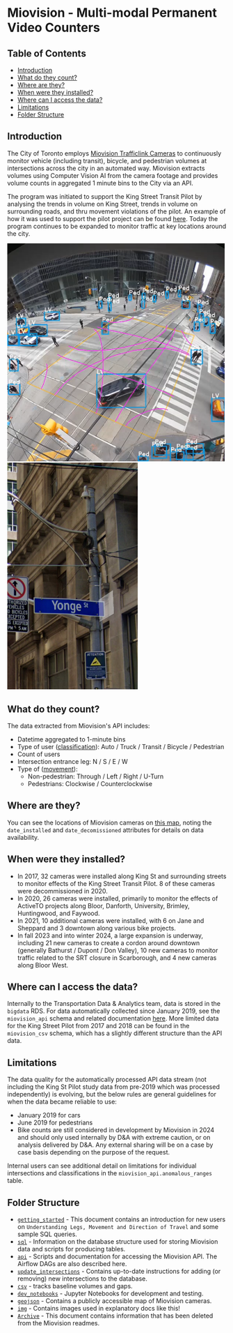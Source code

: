 # Miovision - Multi-modal Permanent Video Counters <!-- omit in toc -->

## Table of Contents <!-- omit in toc -->

- [Introduction](#introduction)
- [What do they count?](#what-do-they-count)
- [Where are they?](#where-are-they)
- [When were they installed?](#when-were-they-installed)
- [Where can I access the data?](#where-can-i-access-the-data)
- [Limitations](#limitations)
- [Folder Structure](#folder-structure)

## Introduction

The City of Toronto employs [Miovision Trafficlink Cameras](https://miovision.com/trafficlink/) to continuously monitor vehicle (including transit), bicycle, and pedestrian volumes at intersections across the city in an automated way. Miovision extracts volumes using Computer Vision AI from the camera footage and provides volume counts in aggregated 1 minute bins to the City via an API.

The program was initiated to support the King Street Transit Pilot by analysing the trends in volume on King Street, trends in volume on surrounding roads, and thru movement violations of the pilot. An example of how it was used to support the pilot project can be found [here](https://www.toronto.ca/wp-content/uploads/2018/08/9781-KSP_May-June-2018-Dashboard-Update.pdf). Today the program continues to be expanded to monitor traffic at key locations around the city.  

 <img src="img/miovision_king_spadina.png" alt="An example of Miovision's Computer Vision algorithm identifying intersection users" width="500"/> <img src="img/king_bay_camera.png" alt="A photo of a Miovision camera at King and Bay with notice of data collection for King St pilot" width="300">


## What do they count?

The data extracted from Miovision's API includes: 
- Datetime aggregated to 1-minute bins
- Type of user ([classification](sql/readme.md#classifications)): Auto / Truck / Transit / Bicycle / Pedestrian
- Count of users
- Intersection entrance leg: N / S / E / W
- Type of ([movement](sql/readme.md#movements)):
  - Non-pedestrian: Through / Left / Right / U-Turn
  - Pedestrians: Clockwise / Counterclockwise

## Where are they?

You can see the locations of Miovision cameras on [this map](geojson/mio_intersections.geojson), noting the `date_installed` and `date_decomissioned` attributes for details on data availability. 

## When were they installed?

- In 2017, 32 cameras were installed along King St and surrounding streets to monitor effects of the King Street Transit Pilot. 8 of these cameras were decommissioned in 2020.  
- In 2020, 26 cameras were installed, primarily to monitor the effects of ActiveTO projects along Bloor, Danforth, University, Brimley, Huntingwood, and Faywood.  
- In 2021, 10 additional cameras were installed, with 6 on Jane and Sheppard and 3 downtown along various bike projects.  
- In fall 2023 and into winter 2024, a large expansion is underway, including 21 new cameras to create a cordon around downtown (generally Bathurst / Dupont / Don Valley), 10 new cameras to monitor traffic related to the SRT closure in Scarborough, and 4 new cameras along Bloor West.  

## Where can I access the data?
Internally to the Transportation Data & Analytics team, data is stored in the `bigdata` RDS. For data automatically collected since January 2019, see the `miovision_api` schema and related documentation [here](sql/readme.md#2-table-structure). More limited data for the King Street Pilot from 2017 and 2018 can be found in the `miovision_csv` schema, which has a slightly different structure than the API data. 

## Limitations
The data quality for the automatically processed API data stream (not including the King St Pilot study data from pre-2019 which was processed independently) is evolving, but the below rules are general guidelines for when the data became reliable to use:
- January 2019 for cars
- June 2019 for pedestrians
- Bike counts are still considered in development by Miovision in 2024 and should only used internally by D&A with extreme caution, or on analysis delivered by D&A. Any external sharing will be on a case by case basis depending on the purpose of the request.

Internal users can see additional detail on limitations for individual intersections and classifications in the `miovision_api.anomalous_ranges` table.

## Folder Structure

- [`getting_started`](getting_started.md) - This document contains an introduction for new users on `Understanding Legs, Movement and Direction of Travel` and some sample SQL queries. 
- [`sql`](sql/) - Information on the database structure used for storing Miovision data and scripts for producing tables.
- [`api`](api/) - Scripts and documentation for accessing the Miovision API. The Airflow DAGs are also described here.  
- [`update_intersections`](update_intersections/) - Contains up-to-date instructions for adding (or removing) new intersections to the database.
- [`csv`](csv/) - tracks baseline volumes and gaps.
- [`dev_notebooks`](dev_notebooks/) - Jupyter Notebooks for development and testing.
- [`geojson`](geojson/) - Contains a publicly accessible map of Miovision cameras.
- [`img`](img/) - Contains images used in explanatory docs like this!
- [`Archive`](archive.md) - This document contains information that has been deleted from the Miovision readmes. 
